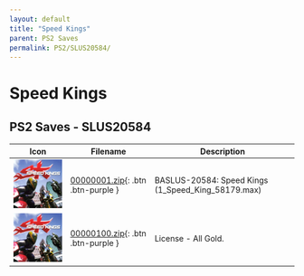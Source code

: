 ```yaml
---
layout: default
title: "Speed Kings"
parent: PS2 Saves
permalink: PS2/SLUS20584/
---
```

# Speed Kings

## PS2 Saves - SLUS20584

| Icon | Filename | Description |
|------|----------|-------------|
| ![Speed Kings](icon0.png) | [00000001.zip](00000001.zip){: .btn .btn-purple } | BASLUS-20584: Speed Kings (1_Speed_King_58179.max) |
| ![Speed Kings](icon0.png) | [00000100.zip](00000100.zip){: .btn .btn-purple } | License - All Gold. |
